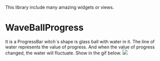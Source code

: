 This library include many amazing widgets or views. 

# WaveBallProgress
It is a ProgressBar witch\`s shape is glass ball with water in it. The line of water represents the value of progress. And when the value of progress changed, the water will fluctuate. Show in the gif below.
![](https://github.com/chzphoenix/FastWidget4Android_HCZ/blob/master/wave-ball-progress.gif)
